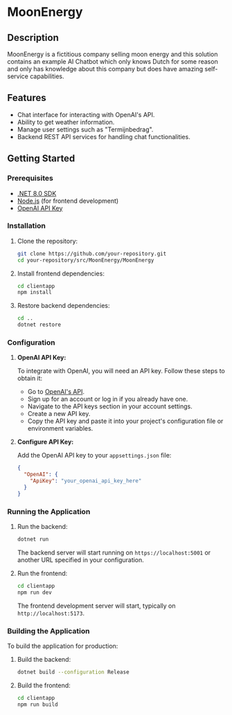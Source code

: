 # MoonEnergy

## Description

MoonEnergy is a fictitious company selling moon energy and this solution contains an example AI Chatbot which 
only knows Dutch for some reason and only has knowledge about this company but does have amazing self-service capabilities.

## Features

- Chat interface for interacting with OpenAI's API.
- Ability to get weather information.
- Manage user settings such as "Termijnbedrag".
- Backend REST API services for handling chat functionalities.

## Getting Started

### Prerequisites

- [.NET 8.0 SDK](https://dotnet.microsoft.com/download)
- [Node.js](https://nodejs.org/) (for frontend development)
- [OpenAI API Key](https://beta.openai.com/signup)

### Installation

1. Clone the repository:
    ```sh
    git clone https://github.com/your-repository.git
    cd your-repository/src/MoonEnergy/MoonEnergy
    ```

2. Install frontend dependencies:
    ```sh
    cd clientapp
    npm install
    ```

3. Restore backend dependencies:
    ```sh
    cd ..
    dotnet restore
    ```

### Configuration

1. **OpenAI API Key:**

   To integrate with OpenAI, you will need an API key. Follow these steps to obtain it:

    - Go to [OpenAI's API](https://beta.openai.com/signup/).
    - Sign up for an account or log in if you already have one.
    - Navigate to the API keys section in your account settings.
    - Create a new API key.
    - Copy the API key and paste it into your project's configuration file or environment variables.

2. **Configure API Key:**

   Add the OpenAI API key to your `appsettings.json` file:
    ```json
    {
      "OpenAI": {
        "ApiKey": "your_openai_api_key_here"
      }
    }
    ```

### Running the Application

1. Run the backend:
    ```sh
    dotnet run
    ```

   The backend server will start running on `https://localhost:5001` or another URL specified in your configuration.

2. Run the frontend:
    ```sh
    cd clientapp
    npm run dev
    ```

   The frontend development server will start, typically on `http://localhost:5173`.

### Building the Application

To build the application for production:

1. Build the backend:
    ```sh
    dotnet build --configuration Release
    ```

2. Build the frontend:
    ```sh
    cd clientapp
    npm run build
    ```